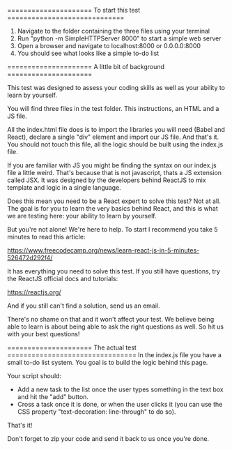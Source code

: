 ===================== To start this test =============================

1. Navigate to the folder containing the three files using your terminal
2. Run "python -m SimpleHTTPServer 8000" to start a simple web server
3. Open a browser and navigate to localhost:8000 or 0.0.0.0:8000
4. You should see what looks like a simple to-do list



===================== A little bit of background =====================

This test was designed to assess your coding skills as well as your ability to learn by yourself.

You will find three files in the test folder. This instructions, an HTML and a JS file.

All the index.html file does is to import the libraries you will need (Babel and React), declare a single
"div" element and import our JS file. And that's it. You should not touch this file, all the logic
should be built using the index.js file.

If you are familiar with JS you might be finding the syntax on our index.js file a little weird. That's
because that is not javascript, thats a JS extension called JSX. It was designed by the developers behind
ReactJS to mix template and logic in a single language.

Does this mean you need to be a React expert to solve this test? Not at all. The goal is for you to learn the
very basics behind React, and this is what we are testing here: your ability to learn by yourself.

But you're not alone! We're here to help. To start I recommend you take 5 minutes to read this article:

https://www.freecodecamp.org/news/learn-react-js-in-5-minutes-526472d292f4/

It has everything you need to solve this test. If you still have questions, try the ReactJS official docs
and tutorials:

https://reactjs.org/

And if you still can't find a solution, send us an email.

There's no shame on that and it won't affect your test. We believe being able to learn is about being able
to ask the right questions as well. So hit us with your best questions!



===================== The actual test ================================
In the index.js file you have a small to-do list system. You goal is to build the logic behind this page.

Your script should:

- Add a new task to the list once the user types something in the text box and hit the "add" button.
- Cross a task once it is done, or when the user clicks it (you can use the CSS property "text-decoration: line-through" to do so).

That's it!

Don't forget to zip your code and send it back to us once you're done.